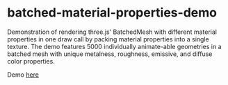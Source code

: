 # batched-material-properties-demo

Demonstration of rendering three.js' BatchedMesh with different material properties in one draw call by packing material properties into a single texture. The demo features 5000 individually animate-able geometries in a batched mesh with unique metalness, roughness, emissive, and diffuse color properties.

Demo [here](https://gkjohnson.github.io/batched-material-properties-demo/)

